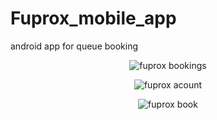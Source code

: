 # Fuprox_mobile_app
android app for queue booking

<div align="center">
  
![fuprox bookings](https://user-images.githubusercontent.com/33715848/93322011-5f41eb00-f802-11ea-854e-4c51eab3e520.png)

![fuprox acount](https://user-images.githubusercontent.com/33715848/93322147-8698b800-f802-11ea-98fe-63e98412585e.png)

![fuprox book](https://user-images.githubusercontent.com/33715848/93322225-9b754b80-f802-11ea-8a01-14fa16ddc56a.png)

</div>
